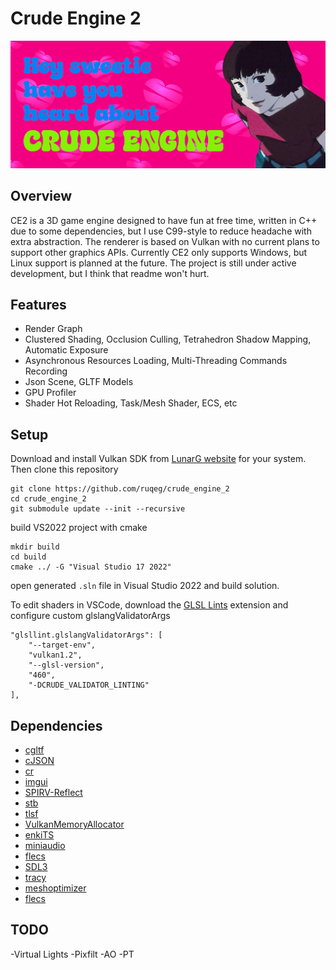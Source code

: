 
# Crude Engine 2

![Hey sweetie have you heard about crude engine](https://github.com/ruqeg/crude_engine_2/blob/main/docs/intro.png?raw=true)

## Overview
CE2 is a 3D game engine designed to have fun at free time, written in C++ due to some dependencies, but I use C99-style to reduce headache with extra abstraction. The renderer is based on Vulkan with no current plans to support other graphics APIs. Currently CE2 only supports Windows, but Linux support is planned at the future. The project is still under active development, but I think that readme won't hurt.

## Features
- Render Graph
- Clustered Shading, Occlusion Culling, Tetrahedron Shadow Mapping, Automatic Exposure
- Asynchronous Resources Loading, Multi-Threading Commands Recording
- Json Scene, GLTF Models
- GPU Profiler
- Shader Hot Reloading, Task/Mesh Shader, ECS, etc

## Setup
Download and install Vulkan SDK from [LunarG website](https://vulkan.lunarg.com/) for your system. Then clone this repository
```
git clone https://github.com/ruqeg/crude_engine_2
cd crude_engine_2
git submodule update --init --recursive
```
build VS2022 project with cmake
```
mkdir build
cd build
cmake ../ -G "Visual Studio 17 2022"
```
open generated `.sln` file in Visual Studio 2022 and build solution. 

To edit shaders in VSCode, download the [GLSL Lints](https://marketplace.visualstudio.com/items?itemName=dtoplak.vscode-glsllint) extension and configure custom glslangValidatorArgs
```
"glsllint.glslangValidatorArgs": [
	"--target-env",
	"vulkan1.2",
	"--glsl-version",
	"460",
	"-DCRUDE_VALIDATOR_LINTING"
],
```

## Dependencies
- [cgltf](https://github.com/jkuhlmann/cgltf)
- [cJSON](https://github.com/DaveGamble/cJSON)
- [cr](https://github.com/fungos/cr)
- [imgui](https://github.com/ocornut/imgui)
- [SPIRV-Reflect](https://github.com/KhronosGroup/SPIRV-Reflect)
- [stb](https://github.com/nothings/stb)
- [tlsf](https://github.com/mattconte/tlsf)
- [VulkanMemoryAllocator](https://github.com/GPUOpen-LibrariesAndSDKs/VulkanMemoryAllocator)
- [enkiTS](https://github.com/dougbinks/enkiTS)
- [miniaudio](https://github.com/mackron/miniaudio)
- [flecs](https://github.com/ruqeg/flecs)
- [SDL3](https://github.com/ruqeg/SDL)
- [tracy](https://github.com/ruqeg/tracy)
- [meshoptimizer](https://github.com/ruqeg/meshoptimizer)
- [flecs](https://github.com/SanderMertens/flecs)


## TODO
-Virtual Lights
-Pixfilt
-AO
-PT
